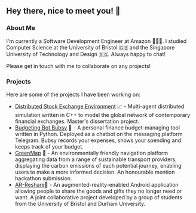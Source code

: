 ## Hey there, nice to meet you! 👋

### About Me
I'm currently a Software Development Engineer at Amazon 🧑🏻‍💻. I studied Computer Science at the University of Bristol 🇬🇧 and the Singapore University of Technology and Design 🇸🇬. Always happy to chat!

Please get in touch with me to collaborate on any projects!

### Projects
Here are some of the projects I have been working on:
* [Distributed Stock Exchange Environment](https://github.com/artur-varosyan/distributed-stock-exchange-environment) 📈 - Multi-agent distributed simulation written in C++ to model the global network of contemporary financial exchanges. Master's dissertation project.
* [Budgeting Bot Bubsy](https://github.com/artur-varosyan/budgeting-bot-bubsy) 💬 - A personal finance budget-managing tool written in Python. Deployed as a chatbot on the messaging platform Telegram. Bubsy records your expenses, shows your spending and keeps track of your budget.
* [GreenMap](https://github.com/mitchLui/greenmap) 📍 - An environmentally friendly navigation platform aggregating data from a range of sustainable transport providers, displaying the carbon emissions of each potential journey, enabling users to make a more informed decision. An honourable mention hackathon submission.
* [AR-Reshare](https://github.com/spe-uob/2021-ARReshare/)📱 - An augmented-reality-enabled Android application allowing people to share the goods and gifts they no longer need or want. A joint collaborative project developed by a group of students from the University of Bristol and Durham University.
